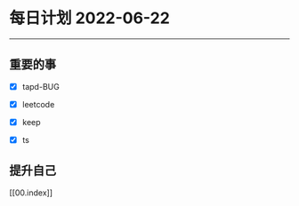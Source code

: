 #  每日计划 2022-06-22
---
## 重要的事
- [x]  tapd-BUG
- [x]  leetcode
- [x]  keep
- [x] ts



## 提升自己

  



[[00.index]]








